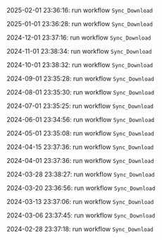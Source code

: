 2025-02-01 23:36:16: run workflow `Sync_Download` 

2025-01-01 23:36:28: run workflow `Sync_Download` 

2024-12-01 23:37:16: run workflow `Sync_Download` 

2024-11-01 23:38:34: run workflow `Sync_Download` 

2024-10-01 23:38:32: run workflow `Sync_Download` 

2024-09-01 23:35:28: run workflow `Sync_Download` 

2024-08-01 23:35:30: run workflow `Sync_Download` 

2024-07-01 23:35:25: run workflow `Sync_Download` 

2024-06-01 23:34:56: run workflow `Sync_Download` 

2024-05-01 23:35:08: run workflow `Sync_Download` 

2024-04-15 23:37:36: run workflow `Sync_Download` 

2024-04-01 23:37:36: run workflow `Sync_Download` 

2024-03-28 23:38:27: run workflow `Sync_Download` 

2024-03-20 23:36:56: run workflow `Sync_Download` 

2024-03-13 23:37:06: run workflow `Sync_Download` 

2024-03-06 23:37:45: run workflow `Sync_Download` 

2024-02-28 23:37:18: run workflow `Sync_Download` 


